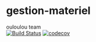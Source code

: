 # gestion-materiel
ouloulou team  
[![Build Status](https://travis-ci.org/zneel/gestion-materiel.svg?branch=master)](https://travis-ci.org/zneel/gestion-materiel)
[![codecov](https://codecov.io/gh/zneel/gestion-materiel/branch/master/graph/badge.svg)](https://codecov.io/gh/zneel/gestion-materiel)
